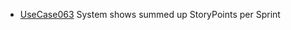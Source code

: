 * [UseCase063](https://github.com/DomainDrivenArchitecture/ddaRequirement/blob/master/en/requirements/UseCase063.md) System shows summed up StoryPoints per Sprint